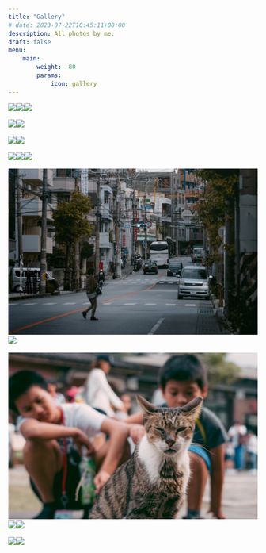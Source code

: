 ```yaml
---
title: "Gallery"
# date: 2023-07-22T10:45:11+08:00
description: All photos by me.
draft: false
menu:
    main:
        weight: -80
        params: 
            icon: gallery
---
```

![](img1.jpg)![](img2.jpg)![](img3.jpg)

![](img4.jpg)![](img5.jpg)

![](img6.jpg)![](img7.jpg)

![](img8.jpg)![](img9.jpg)![](img10.jpg)

![](img11.jpg)![](img12.jpg)

![](img13.jpg)![](img14.jpg)![](img15.jpg)

![](img16.jpg)![](img17.jpg)